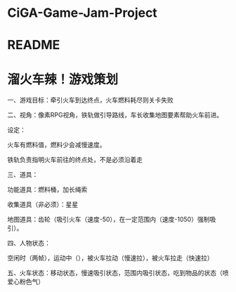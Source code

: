 # CiGA-Game-Jam-Project
# README

# **溜火车辣！游戏策划**

一、游戏目标：牵引火车到达终点，火车燃料耗尽则关卡失败

二、视角：像素RPG视角，铁轨做引导路线，车长收集地图要素帮助火车前进。

设定：

火车有燃料值，燃料少会减慢速度。

铁轨负责指明火车前往的终点处，不是必须沿着走



三、道具：

功能道具：燃料桶，加长绳索

收集道具（非必须）：星星

地图道具：齿轮（吸引火车（速度-50），在一定范围内（速度-1050）强制吸引）。

四、人物状态：

空闲时（两帧），运动中（），被火车拉动（慢速拉），被火车拉走（快速拉）





五、火车状态：移动状态，慢速吸引状态，范围内吸引状态，吃到物品的状态（喷爱心粉色气）
